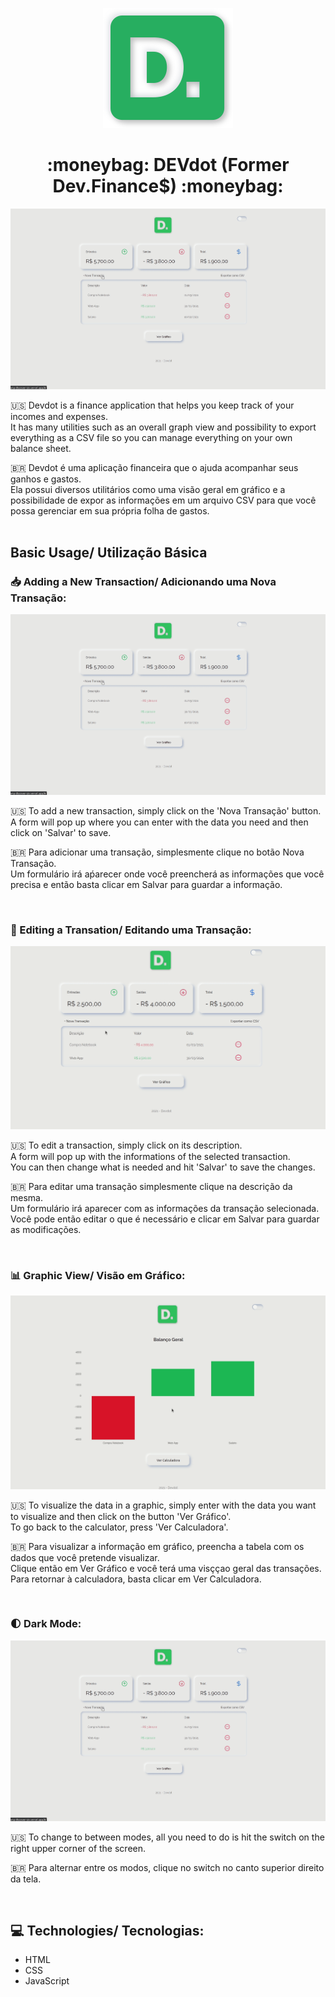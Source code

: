 
<p align="center"><img src="https://github.com/raphaelvdossantos/MaratonaDiscover/blob/master/assets/logo.svg" alt="DEvdor logo"></img></p>

<h1 align="center"> :moneybag: DEVdot (Former Dev.Finance$) :moneybag: </h1>

<p align="center"><img src="https://github.com/raphaelvdossantos/MaratonaDiscover/blob/master/gifs/Devdot.gif" alt="Devdot app"></img></p>
  
:us: Devdot is a finance application that helps you keep track of your incomes and expenses.<br>
It has many utilities such as an overall graph view and possibility to export everything as a CSV file so you can manage everything on your own balance sheet. 

<span>&#x1f1e7;&#x1f1f7;</span> Devdot é uma aplicação financeira que o ajuda acompanhar seus ganhos e gastos. <br> Ela possui diversos utilitários como uma visão geral em gráfico e a possibilidade de expor as informações em um arquivo CSV para que você possa gerenciar em sua própria folha de gastos. 
<br><br>

## Basic Usage/ Utilização Básica

### :inbox_tray: Adding a New Transaction/ Adicionando uma Nova Transação:

<p align="center"><img src="https://github.com/raphaelvdossantos/MaratonaDiscover/blob/master/gifs/Devdot.gif" alt="Devdot app"></img></p>

:us: To add a new transaction, simply click on the 'Nova Transação' button.<br> A form will pop up where you can enter with the data you need and then click on 'Salvar' to save.

<span>&#x1f1e7;&#x1f1f7;</span> Para adicionar uma transação, simplesmente clique no botão Nova Transação. <br> Um formulário irá aṕarecer onde você preencherá as informações que você precisa e então basta clicar em Salvar para guardar a informação.

<br>

### :pencil: Editing a Transation/ Editando uma Transação:
<p align="center"><img src="https://github.com/raphaelvdossantos/MaratonaDiscover/blob/master/gifs/Editing%20Transaction.gif" alt="Devdot app"></img></p>

:us: To edit a transaction, simply click on its description.<br> A form will pop up with the informations of the selected transaction.<br> You can then change what is needed and hit 'Salvar' to save the changes.

<span>&#x1f1e7;&#x1f1f7;</span> Para editar uma transação simplesmente clique na descrição da mesma. <br>
Um formulário irá aparecer com as informações da transação selecionada. <br>
Você pode então editar o que é necessário e clicar em Salvar para guardar as modificações.

<br>

### :bar_chart: Graphic View/ Visão em Gráfico:
<p align="center"><img src="https://github.com/raphaelvdossantos/MaratonaDiscover/blob/master/gifs/Graph.gif" alt="Devdot app"></img></p>

:us: To visualize the data in a graphic, simply enter with the data you want to visualize and then click on the button 'Ver Gráfico'.<br>
To go back to the calculator, press 'Ver Calculadora'.

<span>&#x1f1e7;&#x1f1f7;</span> Para visualizar a informação em gráfico, preencha a tabela com os dados que você pretende visualizar. <br> 
Clique então em Ver Gráfico e você terá uma visççao geral das transações.<br>
Para retornar à calculadora, basta clicar em Ver Calculadora.

<br>

### :first_quarter_moon: Dark Mode:
<p align="center"><img src="https://github.com/raphaelvdossantos/MaratonaDiscover/blob/master/gifs/Devdot.gif" alt="Devdot app"></img></p>

:us: To change to between modes, all you need to do is hit the switch on the right upper corner of the screen.

<span>&#x1f1e7;&#x1f1f7;</span> Para alternar entre os modos, clique no switch no canto superior direito da tela.

<br>

## :computer: Technologies/ Tecnologias:

- HTML
- CSS
- JavaScript
